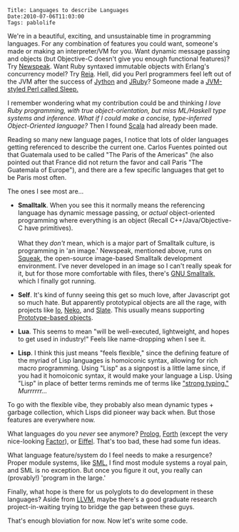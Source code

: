     Title: Languages to describe Languages
    Date:2010-07-06T11:03:00
    Tags: pablolife

We're in a beautiful, exciting, and unsustainable time in programming languages.
For any combination of features you could want, someone's made or
making an interpreter/VM for you. Want dynamic message passing and objects
(but Objective-C doesn't give you enough functional features)? Try
[Newspeak][1]. Want Ruby syntaxed immutable objects with Erlang's concurrency
model? Try [Reia][2]. Hell, did you Perl programmers feel left out of the JVM
after the success of [Jython][3] and [JRuby][4]? Someone made a [JVM-styled Perl called Sleep.][5]

I remember wondering what my contribution could be and thinking _I love Ruby
programming, with true object-orientation, but miss ML/Haskell type systems
and inference. What if I could make a concise, type-inferred Object-Oriented
language?_ Then I found [Scala][6] had already been made.

<!-- more -->

Reading so many new language pages, I notice that lots of older languages
getting referenced to describe the current one. Carlos Fuentes pointed out
that Guatemala used to be called "The Paris of the Americas" (he also pointed
out that France did not return the favor and call Paris "The Guatemala of
Europe"), and there are a few specific languages that get to be Paris most
often.

The ones I see most are...

* **Smalltalk**. When you see this it normally means the referencing language has dynamic message passing, or _actual_ object-oriented programming where everything is an object (Recall C++/Java/Objective-C have primitives). <br /><br />  What they _don't_ mean, which is a major part of Smalltalk culture, is programming in 'an image.' Newspeak, mentioned above, runs on [Squeak][7], the open-source image-based Smalltalk development environment. I've never developed in an image so I can't really speak for it, but for those more comfortable with files, there's [GNU Smalltalk,][8] which I finally got running.

* **Self**. It's kind of funny seeing this get so much love, after Javascript got so much hate. But apparently prototypical objects are all the rage, with projects like [Io][9], [Neko][10], and [Slate][11]. This usually means supporting [Prototype-based objects][12].

* **Lua**. This seems to mean "will be well-executed, lightweight, and hopes to get used in industry!" Feels like name-dropping when I see it.

* **Lisp**. I think this just means "feels flexible," since the defining feature of the myriad of Lisp languages is homoiconic syntax, allowing for rich macro programming. Using "Lisp" as a signpost is a little lame since, if you had it homoiconic syntax, it would make your language a Lisp. Using "Lisp" in place of better terms reminds me of terms like ["strong typing."][13] _Murrrrrr..._

To go with the flexible vibe, they probably also mean dynamic types + garbage
collection, which Lisps did pioneer way back when. But those features are
everywhere now.

What languages do you _never_ see anymore? [Prolog][14], [Forth][15] (except
the very nice-looking [Factor][16]), or [Eiffel][17]. That's too bad, these
had some fun ideas.

What language feature/system do I feel needs to make a resurgence? Proper
module systems, like [SML.][18] I find most module systems a royal pain, and
SML is no exception. But once you figure it out, you really can (provably!)
'program in the large.'

Finally, what hope is there for us polyglots to do development in these
languages? Aside from [LLVM][19], maybe there's a good graduate research
project-in-waiting trying to bridge the gap between these guys.

That's enough bloviation for now. Now let's write some code.


   [1]: http://bracha.org/Site/Newspeak.html
   [2]: http://wiki.reia-lang.org/wiki/Reia_Programming_Language
   [3]: http://www.jython.org/
   [4]: http://jruby.org/
   [5]: http://sleep.dashnine.org/
   [6]: http://www.scala-lang.org/
   [7]: http://www.squeak.org/
   [8]: http://smalltalk.gnu.org/
   [9]: http://iolanguage.com/
   [10]: http://nekovm.org/
   [11]: http://slatelanguage.org/
   [12]: http://en.wikipedia.org/wiki/Prototype-based_programming
   [13]: http://www.morepablo.com/2010/06/type-systems-from-1000-feet-high.html
   [14]: http://en.wikipedia.org/wiki/Prolog
   [15]: http://www.forth.org/
   [16]: http://factorcode.org/
   [17]: http://stackoverflow.com/questions/43713/what-do-you-think-about-the-eiffel-programming-language
   [18]: http://en.wikipedia.org/wiki/Standard_ML#Module_system
   [19]: http://llvm.org/
